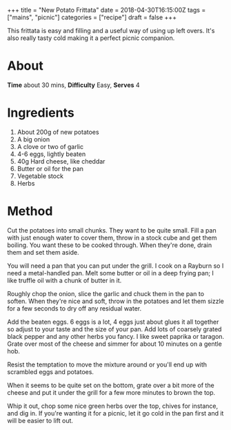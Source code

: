 +++
title = "New Potato Frittata"
date = 2018-04-30T16:15:00Z
tags = ["mains", "picnic"]
categories = ["recipe"]
draft = false
+++ 

This frittata is easy and filling and a useful way of using up left overs. It's also really tasty cold making it a perfect picnic companion.

<!--more-->

# About

**Time** about 30 mins, **Difficulty** Easy, **Serves** 4

# Ingredients

1. About 200g of new potatoes
2. A big onion
2. A clove or two of garlic
3. 4-6 eggs, lightly beaten
4. 40g Hard cheese, like cheddar
5. Butter or oil for the pan
6. Vegetable stock
7. Herbs

# Method

Cut the potatoes into small chunks. They want to be quite small. Fill a pan with just enough water to cover them, throw in a stock cube and get them boiling. You want these to be cooked through. When they're done, drain them and set them aside.

You will need a pan that you can put under the grill. I cook on a Rayburn so I need a metal-handled pan. Melt some butter or oil in a deep frying pan; I like truffle oil with a chunk of butter in it.

Roughly chop the onion, slice the garlic and chuck them in the pan to soften. When they're nice and soft, throw in the potatoes and let them sizzle for a few seconds to dry off any residual water. 

Add the beaten eggs. 6 eggs is a lot, 4 eggs just about glues it all together so adjust to your taste and the size of your pan. Add lots of coarsely grated black pepper and any other herbs you fancy. I like sweet paprika or taragon. Grate over most of the cheese and simmer for about 10 minutes on a gentle hob.

Resist the temptation to move the mixture around or you'll end up with scrambled eggs and potatoes.

When it seems to be quite set on the bottom, grate over a bit more of the cheese and put it under the grill for a few more minutes to brown the top.

Whip it out, chop some nice green herbs over the top, chives for instance, and dig in. If you're wanting it for a picnic, let it go cold in the pan first and it will be easier to lift out. 

